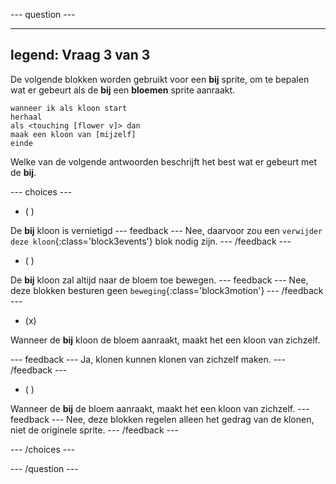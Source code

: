 
--- question ---

---
legend: Vraag 3 van 3
---
De volgende blokken worden gebruikt voor een **bij** sprite, om te bepalen wat er gebeurt als de **bij** een **bloemen** sprite aanraakt.

```blocks3
wanneer ik als kloon start
herhaal
als <touching [flower v]> dan
maak een kloon van [mijzelf]
einde
```
Welke van de volgende antwoorden beschrijft het best wat er gebeurt met de **bij**.

--- choices ---

- ( )

De **bij** kloon is vernietigd --- feedback --- Nee, daarvoor zou een `verwijder deze kloon`{:class='block3events'} blok nodig zijn. --- /feedback ---

- ( )

De **bij** kloon zal altijd naar de bloem toe bewegen. --- feedback --- Nee, deze blokken besturen geen `beweging`{:class='block3motion'}
  --- /feedback ---

- (x)

Wanneer de **bij** kloon de bloem aanraakt, maakt het een kloon van zichzelf.

  --- feedback --- Ja, klonen kunnen klonen van zichzelf maken. --- /feedback ---

- ( )

Wanneer de **bij** de bloem aanraakt, maakt het een kloon van zichzelf. --- feedback --- Nee, deze blokken regelen alleen het gedrag van de klonen, niet de originele sprite. --- /feedback ---

--- /choices ---

--- /question ---
